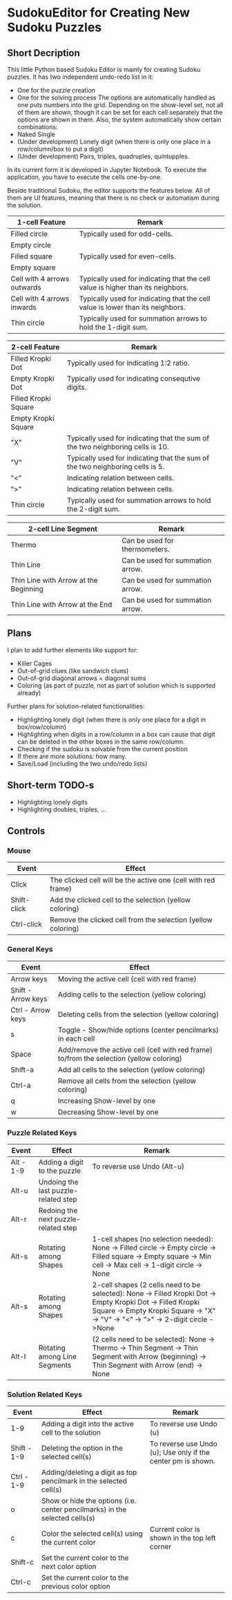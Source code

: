 # SudokuEditor for Creating New Sudoku Puzzles

## Short Decription

This little Python based Sudoku Editor is mainly for creating Sudoku puzzles. It has two independent undo-redo list in it:
* One for the puzzle creation
* One for the solving process
The options are automatically handled as one puts numbers into the grid. Depending on the show-level set, not all of them are shown, though it can be set for each cell separately that the options are shown in them. Also, the system automatically show certain combinations:
* Naked Single
* (Under development) Lonely digit (when there is only one place in a row/column/box to put a digit)
* (Under development) Pairs, triples, quadruples, quintupples.

In its current form it is developed in Jupyter Notebook. To execute the application, you have to execute the cells one-by-one.

Beside traditional Sudoku, the editor supports the features below. All of them are UI features, meaning that there is no check or automatism during the solution.

| 1-cell Feature       | Remark      |
| -------------------  |-------------| 
| Filled circle           | Typically used for odd-cells. | 
| Empty circle           |  | 
| Filled square           | Typically used for even-cells.  | 
| Empty square           |  | 
| Cell with 4 arrows outwards | Typically used for indicating that the cell value is higher than its neighbors. | 
| Cell with 4 arrows inwards | Typically used for indicating that the cell value is lower than its neighbors. | 
| Thin circle | Typically used for summation arrows to hold the 1-digit sum. | 

| 2-cell Feature       | Remark      |
| -------------------  |-------------| 
| Filled Kropki Dot           | Typically used for indicating 1:2 ratio. | 
| Empty Kropki Dot           |  Typically used for indicating consequtive digits. | 
| Filled Kropki Square            |  | 
| Empty Kropki Square           |  | 
| "X" | Typically used for indicating that the sum of the two neighboring cells is 10. | 
| "V" | Typically used for indicating that the sum of the two neighboring cells is 5. | 
| "<" | Indicating relation between cells. | 
| ">" | Indicating relation between cells. | 
| Thin circle | Typically used for summation arrows to hold the 2-digit sum. | 

| 2-cell Line Segment       | Remark      |
| -------------------  |-------------| 
| Thermo               | Can be used for thermometers. | 
| Thin Line            | Can be used for summation arrow. | 
| Thin Line with Arrow at the Beginning |  Can be used for summation arrow. | 
| Thin Line with Arrow at the End       |  Can be used for summation arrow. | 

## Plans

I plan to add further elements like support for:
* Killer Cages
* Out-of-grid clues (like sandwich clues)
* Out-of-grid diagonal arrows + diagonal sums
* Coloring (as part of puzzle, not as part of solution which is supported already)

Further plans for solution-related functionalities:
* Highlighting lonely digit (when there is only one place for a digit in box/row/column)
* Highlighting when digits in a row/column in a box can cause that digit can be deleted in the other boxes in the same row/column.
* Checking if the sudoku is solvable from the current position
 * If there are more solutions: how many.
* Save/Load (including the two undo/redo lists)

## Short-term TODO-s

* Highlighting lonely digits
* Highlighting doubles, triples, ...

## Controls

### Mouse

| Event         | Effect      |
| ------------- |-------------| 
| Click         | The clicked cell will be the active one (cell with red frame) | 
| Shift-click   | Add the clicked cell to the selection (yellow coloring) | 
| Ctrl-click    | Remove the clicked cell from the selection (yellow coloring)  | 


### General Keys

| Event                | Effect      |
| -------------------  |-------------| 
| Arrow keys           | Moving the active cell (cell with red frame) | 
| Shift - Arrow keys   | Adding cells to the selection (yellow coloring) | 
| Ctrl - Arrow keys    | Deleting cells from the selection (yellow coloring) | 
| s                    | Toggle - Show/hide options (center pencilmarks) in each cell | 
| Space                | Add/remove the active cell (cell with red frame) to/from the selection (yellow coloring) | 
| Shift-a              | Add all cells to the selection (yellow coloring) | 
| Ctrl-a               | Remove all cells from the selection (yellow coloring) | 
| q                    | Increasing Show-level by one |
| w                    | Decreasing Show-level by one |

### Puzzle Related Keys

| Event         | Effect      | Remark |
| ------------- |-------------|--------| 
| Alt - 1-9     | Adding a digit to the puzzle        | To reverse use Undo (Alt-u) |
| Alt-u         | Undoing the last puzzle-related step | |
| Alt-r         | Redoing the next puzzle-related step  | |
| Alt-s         | Rotating among Shapes | 1-cell shapes (no selection needed): None -> Filled circle -> Empty circle -> Filled square -> Empty square -> Min cell -> Max cell -> 1-digit circle -> None |
| Alt-s         | Rotating among Shapes | 2-cell shapes (2 cells need to be selected): None -> Filled Kropki Dot -> Empty Kropki Dot -> Filled Kropki Square -> Empty Kropki Square -> "X" -> "V" -> "<" -> ">" -> 2-digit circle ->None |
| Alt-l         | Rotating among Line Segments | (2 cells need to be selected): None -> Thermo -> Thin Segment -> Thin Segment with Arrow (beginning) -> Thin Segment with Arrow (end) -> None |

### Solution Related Keys

| Event              | Effect      | Remark |
|--------------------|-------------|--------|
| 1-9                | Adding a digit into the active cell to the solution | To reverse use Undo (u) |
| Shift - 1-9        | Deleting the option in the selected cell(s)   | To reverse use Undo (u); Use only if the center pm is shown. |
| Ctrl - 1-9         | Adding/deleting a digit as top pencilmark in the selected cell(s) | |
| o                  | Show or hide the options (i.e. center pencilmarks) in the selected cells(s) | | 
| c                  | Color the selected cell(s) using the current color | Current color is shown in the top left corner | 
| Shift-c            | Set the current color to the next color option | | 
| Ctrl-c             | Set the current color to the previous color option| | 

